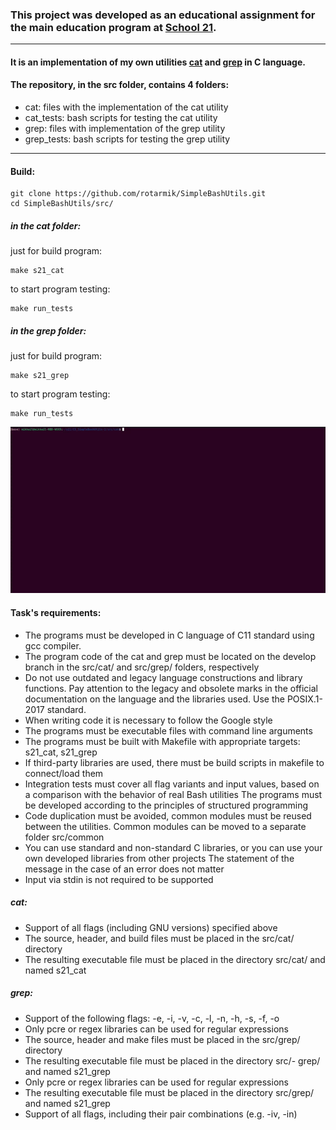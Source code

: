 ### This project was developed as an educational assignment for the main education program at [School 21](https://21-school.ru/).
---

#### It is an implementation of my own utilities [cat](https://pubs.opengroup.org/onlinepubs/9699919799.2018edition/) and [grep](https://pubs.opengroup.org/onlinepubs/9699919799.2018edition/ ) in C language.

#### The repository, in the src folder, contains 4 folders:
- cat: files with the implementation of the cat utility
- cat_tests: bash scripts for testing the cat utility
- grep: files with implementation of the grep utility
- grep_tests: bash scripts for testing the grep utility
---
#### Build:
```
git clone https://github.com/rotarmik/SimpleBashUtils.git
cd SimpleBashUtils/src/
```
 ##### in the cat folder:
 just for build program:
 ```
 make s21_cat 
 ```
 to start program testing:
 ```
 make run_tests 
 ```

##### in the grep folder:
 just for build program:
 ```
 make s21_grep
 ```
 to start program testing:
 ```
 make run_tests 
 ```
![Tests](https://github.com/rotarmik/SimpleBashUtils/blob/develop/assest/runtests.gif)

#### Task's requirements:

- The programs must be developed in C language of C11 standard using gcc compiler.
- The program code of the cat and grep must be located on the develop branch in the src/cat/ and src/grep/ folders, respectively
- Do not use outdated and legacy language constructions and library functions. Pay attention to the legacy and obsolete marks in the official documentation on the language and the libraries used. Use the POSIX.1-2017 standard.
- When writing code it is necessary to follow the Google style
- The programs must be executable files with command line arguments
- The programs must be built with Makefile with appropriate targets: s21_cat, s21_grep
- If third-party libraries are used, there must be build scripts in makefile to connect/load them
- Integration tests must cover all flag variants and input values, based on a comparison with the behavior of real Bash utilities
The programs must be developed according to the principles of structured programming
- Code duplication must be avoided, common modules must be reused between the utilities. Common modules can be moved to a separate folder src/common
- You can use standard and non-standard C libraries, or you can use your own developed libraries from other projects
The statement of the message in the case of an error does not matter
- Input via stdin is not required to be supported

##### cat: 
- Support of all flags (including GNU versions) specified above
- The source, header, and build files must be placed in the src/cat/ directory
- The resulting executable file must be placed in the directory src/cat/ and named s21_cat

##### grep:
- Support of the following flags: -e, -i, -v, -c, -l, -n, -h, -s, -f, -o
- Only pcre or regex libraries can be used for regular expressions
- The source, header and make files must be placed in the src/grep/ directory
- The resulting executable file must be placed in the directory src/- grep/ and named s21_grep
- Only pcre or regex libraries can be used for regular expressions
- The resulting executable file must be placed in the directory src/grep/ and named s21_grep
- Support of all flags, including their pair combinations (e.g. -iv, -in)

